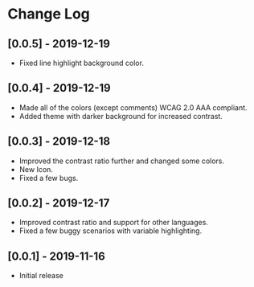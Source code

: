 # Change Log

## [0.0.5] - 2019-12-19
- Fixed line highlight background color.

## [0.0.4] - 2019-12-19
- Made all of the colors (except comments) WCAG 2.0 AAA compliant.
- Added theme with darker background for increased contrast.

## [0.0.3] - 2019-12-18
- Improved the contrast ratio further and changed some colors.
- New Icon.
- Fixed a few bugs.

## [0.0.2] - 2019-12-17
- Improved contrast ratio and support for other languages.
- Fixed a few buggy scenarios with variable highlighting.

## [0.0.1] - 2019-11-16
- Initial release